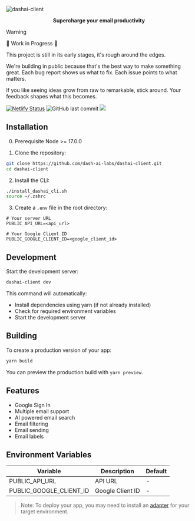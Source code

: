 ![dashai-client](https://socialify.git.ci/dash-ai-labs/dashai-client/image?forks=1&issues=1&logo=https%3A%2F%2Fgetdash.ai%2Fbig_logo.png&name=1&owner=1&pattern=Charlie+Brown&pulls=1&stargazers=1&theme=Dark)

<p align="center"><b>Supercharge your email productivity</b></p>


> [!WARNING]
>
> 🚧 Work in Progress 🚧
> 
> This project is still in its early stages, it's rough around the edges. 
>
> We're building in public because that's the best way to make something great. Each bug report shows us what to fix. Each issue points to what matters.
>
> If you like seeing ideas grow from raw to remarkable, stick around. Your feedback shapes what this becomes.

[![Netlify Status](https://api.netlify.com/api/v1/badges/e2e99e76-e3a4-4043-be78-d9a1a19683ff/deploy-status)](https://app.netlify.com/sites/dashaiclient/deploys)
![GitHub last commit](https://img.shields.io/github/last-commit/dash-ai-labs/dashai-client)
[![](https://dcbadge.limes.pink/api/server/uuBsw5xFHc)](https://discord.gg/uuBsw5xFHc)


## Installation

0. Prerequisite
    Node >= 17.0.0

1. Clone the repository:
```bash
git clone https://github.com/dash-ai-labs/dashai-client.git
cd dashai-client
```

2. Install the CLI:
```bash
./install_dashai_cli.sh
source ~/.zshrc
```

3. Create a `.env` file in the root directory:
```env
# Your server URL
PUBLIC_API_URL=<api_url>

# Your Google Client ID
PUBLIC_GOOGLE_CLIENT_ID=<google_client_id>
```

## Development

Start the development server:

```bash
dashai-client dev
```

This command will automatically:
- Install dependencies using yarn (if not already installed)
- Check for required environment variables
- Start the development server

## Building

To create a production version of your app:

```bash
yarn build
```

You can preview the production build with `yarn preview`.

## Features

- Google Sign In
- Multiple email support
- AI powered email search
- Email filtering
- Email sending
- Email labels

## Environment Variables

| Variable | Description | Default |
|----------|-------------|---------|
| PUBLIC_API_URL | API URL | - |
| PUBLIC_GOOGLE_CLIENT_ID | Google Client ID | - |

> Note: To deploy your app, you may need to install an [adapter](https://svelte.dev/docs/kit/adapters) for your target environment.
